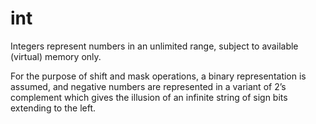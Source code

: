 # int

Integers represent numbers in an unlimited range, subject to available (virtual) memory only.

For the purpose of shift and mask operations, a binary representation is assumed, and negative numbers are represented in a variant of 2’s complement which gives the illusion of an infinite string of sign bits extending to the left.